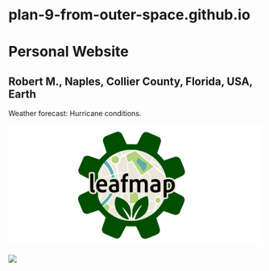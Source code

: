 # plan-9-from-outer-space.github.io

# Personal Website

## Robert M., Naples, Collier County, Florida, USA, Earth

Weather forecast: Hurricane conditions.

![](https://raw.githubusercontent.com/opengeos/leafmap/master/docs/assets/logo_rect.png)

![](https://i.gifer.com/embedded/download/4dh.gif)
